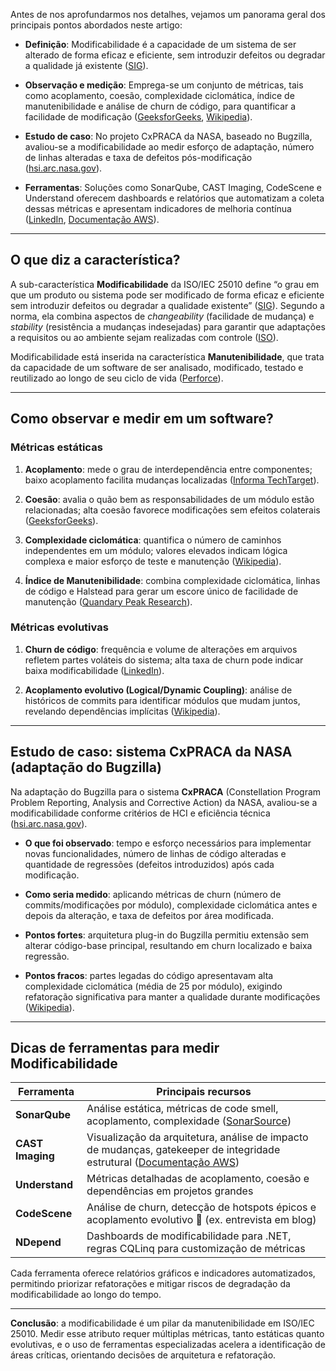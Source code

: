 Antes de nos aprofundarmos nos detalhes, vejamos um panorama geral dos principais pontos abordados neste artigo:

- **Definição**: Modificabilidade é a capacidade de um sistema de ser alterado de forma eficaz e eficiente, sem introduzir defeitos ou degradar a qualidade já existente ([SIG](https://www.softwareimprovementgroup.com/wp-content/uploads/SIG-TUViT-Evaluation-Criteria-Trusted-Product-Maintainability.pdf?utm_source=chatgpt.com "[PDF] SIG/TÜVIT EVALUATION CRITERIA TRUSTED PRODUCT ...")).
    
- **Observação e medição**: Emprega-se um conjunto de métricas, tais como acoplamento, coesão, complexidade ciclomática, índice de manutenibilidade e análise de churn de código, para quantificar a facilidade de modificação ([GeeksforGeeks](https://www.geeksforgeeks.org/software-engineering-coupling-and-cohesion/?utm_source=chatgpt.com "Coupling and Cohesion – Software Engineering | GeeksforGeeks"), [Wikipedia](https://en.wikipedia.org/wiki/Cyclomatic_complexity?utm_source=chatgpt.com "Cyclomatic complexity")).
    
- **Estudo de caso**: No projeto CxPRACA da NASA, baseado no Bugzilla, avaliou-se a modificabilidade ao medir esforço de adaptação, número de linhas alteradas e taxa de defeitos pós-modificação ([hsi.arc.nasa.gov](https://hsi.arc.nasa.gov/publications/p3061-green.pdf?utm_source=chatgpt.com "[PDF] Leveraging Open-Source Software in the Design and Development ...")).
    
- **Ferramentas**: Soluções como SonarQube, CAST Imaging, CodeScene e Understand oferecem dashboards e relatórios que automatizam a coleta dessas métricas e apresentam indicadores de melhoria contínua ([LinkedIn](https://www.linkedin.com/advice/1/how-do-you-test-verify-cohesion-coupling?utm_source=chatgpt.com "Cohesion and Coupling: How to Test and Verify Your Software ..."), [Documentação AWS](https://docs.aws.amazon.com/prescriptive-guidance/latest/patterns/analyze-and-visualize-software-architecture-in-cast-imaging.html?utm_source=chatgpt.com "Analyze and visualize software architecture in CAST Imaging")).
    

---

## O que diz a característica?

A sub-característica **Modificabilidade** da ISO/IEC 25010 define “o grau em que um produto ou sistema pode ser modificado de forma eficaz e eficiente sem introduzir defeitos ou degradar a qualidade existente” ([SIG](https://www.softwareimprovementgroup.com/wp-content/uploads/SIG-TUViT-Evaluation-Criteria-Trusted-Product-Maintainability.pdf?utm_source=chatgpt.com "[PDF] SIG/TÜVIT EVALUATION CRITERIA TRUSTED PRODUCT ...")). Segundo a norma, ela combina aspectos de _changeability_ (facilidade de mudança) e _stability_ (resistência a mudanças indesejadas) para garantir que adaptações a requisitos ou ao ambiente sejam realizadas com controle ([ISO](https://www.iso.org/obp/ui/?utm_source=chatgpt.com "ISO/IEC 25010:2023(en), Systems and software engineering")).

Modificabilidade está inserida na característica **Manutenibilidade**, que trata da capacidade de um software de ser analisado, modificado, testado e reutilizado ao longo de seu ciclo de vida ([Perforce](https://www.perforce.com/blog/qac/what-is-iso-25010?utm_source=chatgpt.com "What Is ISO 25010? | Perforce Software")).

---

## Como observar e medir em um software?

### Métricas estáticas

1. **Acoplamento**: mede o grau de interdependência entre componentes; baixo acoplamento facilita mudanças localizadas ([Informa TechTarget](https://www.techtarget.com/searchapparchitecture/tip/The-basics-of-software-coupling-metrics-and-concepts?utm_source=chatgpt.com "The basics of software coupling metrics and concepts - TechTarget")).
    
2. **Coesão**: avalia o quão bem as responsabilidades de um módulo estão relacionadas; alta coesão favorece modificações sem efeitos colaterais ([GeeksforGeeks](https://www.geeksforgeeks.org/software-engineering-coupling-and-cohesion/?utm_source=chatgpt.com "Coupling and Cohesion – Software Engineering | GeeksforGeeks")).
    
3. **Complexidade ciclomática**: quantifica o número de caminhos independentes em um módulo; valores elevados indicam lógica complexa e maior esforço de teste e manutenção ([Wikipedia](https://en.wikipedia.org/wiki/Cyclomatic_complexity?utm_source=chatgpt.com "Cyclomatic complexity")).
    
4. **Índice de Manutenibilidade**: combina complexidade ciclomática, linhas de código e Halstead para gerar um escore único de facilidade de manutenção ([Quandary Peak Research](https://quandarypeak.com/2015/02/measuring-software-maintainability/?utm_source=chatgpt.com "Measuring Software Maintainability - Quandary Peak Research")).
    

### Métricas evolutivas

1. **Churn de código**: frequência e volume de alterações em arquivos refletem partes voláteis do sistema; alta taxa de churn pode indicar baixa modificabilidade ([LinkedIn](https://www.linkedin.com/advice/1/how-do-you-test-verify-cohesion-coupling?utm_source=chatgpt.com "Cohesion and Coupling: How to Test and Verify Your Software ...")).
    
2. **Acoplamento evolutivo (Logical/Dynamic Coupling)**: análise de históricos de commits para identificar módulos que mudam juntos, revelando dependências implícitas ([Wikipedia](https://en.wikipedia.org/wiki/Coupling_%28computer_programming%29?utm_source=chatgpt.com "Coupling (computer programming)")).
    

---

## Estudo de caso: sistema CxPRACA da NASA (adaptação do Bugzilla)

Na adaptação do Bugzilla para o sistema **CxPRACA** (Constellation Program Problem Reporting, Analysis and Corrective Action) da NASA, avaliou-se a modificabilidade conforme critérios de HCI e eficiência técnica ([hsi.arc.nasa.gov](https://hsi.arc.nasa.gov/publications/p3061-green.pdf?utm_source=chatgpt.com "[PDF] Leveraging Open-Source Software in the Design and Development ...")).

- **O que foi observado**: tempo e esforço necessários para implementar novas funcionalidades, número de linhas de código alteradas e quantidade de regressões (defeitos introduzidos) após cada modificação.
    
- **Como seria medido**: aplicando métricas de churn (número de commits/modificações por módulo), complexidade ciclomática antes e depois da alteração, e taxa de defeitos por área modificada.
    
- **Pontos fortes**: arquitetura plug-in do Bugzilla permitiu extensão sem alterar código-base principal, resultando em churn localizado e baixa regressão.
    
- **Pontos fracos**: partes legadas do código apresentavam alta complexidade ciclomática (média de 25 por módulo), exigindo refatoração significativa para manter a qualidade durante modificações ([Wikipedia](https://en.wikipedia.org/wiki/Cyclomatic_complexity?utm_source=chatgpt.com "Cyclomatic complexity")).
    

---

## Dicas de ferramentas para medir Modificabilidade

|Ferramenta|Principais recursos|
|---|---|
|**SonarQube**|Análise estática, métricas de code smell, acoplamento, complexidade ([SonarSource](https://www.sonarsource.com/learn/cyclomatic-complexity/?utm_source=chatgpt.com "What is Cyclomatic Complexity? Definition Guide & Examples - Sonar"))|
|**CAST Imaging**|Visualização da arquitetura, análise de impacto de mudanças, gatekeeper de integridade estrutural ([Documentação AWS](https://docs.aws.amazon.com/prescriptive-guidance/latest/patterns/analyze-and-visualize-software-architecture-in-cast-imaging.html?utm_source=chatgpt.com "Analyze and visualize software architecture in CAST Imaging"))|
|**Understand**|Métricas detalhadas de acoplamento, coesão e dependências em projetos grandes|
|**CodeScene**|Análise de churn, detecção de hotspots épicos e acoplamento evolutivo 🔗 (ex. entrevista em blog)|
|**NDepend**|Dashboards de modificabilidade para .NET, regras CQLinq para customização de métricas|

Cada ferramenta oferece relatórios gráficos e indicadores automatizados, permitindo priorizar refatorações e mitigar riscos de degradação da modificabilidade ao longo do tempo.

---

**Conclusão**: a modificabilidade é um pilar da manutenibilidade em ISO/IEC 25010. Medir esse atributo requer múltiplas métricas, tanto estáticas quanto evolutivas, e o uso de ferramentas especializadas acelera a identificação de áreas críticas, orientando decisões de arquitetura e refatoração.
